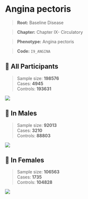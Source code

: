 # Angina pectoris

> **Root:** Baseline Disease  

> **Chapter:** Chapter IX- Circulatory  

> **Phenotype:** Angina pectoris  

> **Code:** `I9_ANGINA`

## 🧪 All Participants  
> Sample size: **198576**  
> Cases: **4945**  
> Controls: **193631**
<img src="/Disease/Figures/ALL/Baseline/I9_ANGINA.png"/>
<CsvTable src="/public/Disease/Data/ALL/Baseline/LG_I9_ANGINA.csv" label="🔍 View full results" />

## 👨 In Males  
> Sample size: **92013**  
> Cases: **3210**  
> Controls: **88803**
<img src="/Disease/Figures/Male/Baseline/I9_ANGINA.png"/>
<CsvTable src="/public/Disease/Data/Male/Baseline/LG_I9_ANGINA.csv" label="🔍 View full results" />

## 👩 In Females  
> Sample size: **106563**  
> Cases: **1735**  
> Controls: **104828**
<img src="/Disease/Figures/Female/Baseline/I9_ANGINA.png"/>
<CsvTable src="/public/Disease/Data/Female/Baseline/LG_I9_ANGINA.csv" label="🔍 View full results" />
